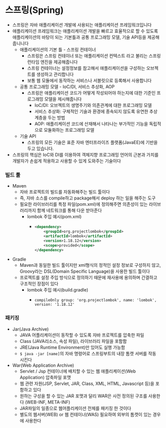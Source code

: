 # 스프링(Spring)
- 스프링은 자바 애플리케이션 개발에 사용되는 애플리케이션 프레임워크입니다
- 애플리케이션 프레임워크는 애플리케이션 개발을 빠르고 효율적으로 할 수 있도록 애플리케이션의 바탕이 되는 기본틀과 공통 프로그래밍 모델, 기술 API등을 제공해줍니니다
  - 애플리케이션의 기본 틀 - 스프링 컨테이너
    - 스프링은 스프링 컨테이너 또는 애플리케이션 컨텍스트 라고 불리는 스프링 런타임 엔진을 제공해줍니다
    - 스프링 컨테이너는 설정정보를 참고해서 애플리케이션을 구성하는 오브젝트를 생성하고 관리합니다
    - 보통 웹 모듈에서 동작하는 서비스나 서블릿으로 등록해서 사용합니다
  - 공통 프로그래밍 모델 - IoC/DI, 서비스 추상화, AOP
    - 스프링은 애플리케이션 코드가 어떻게 작성되어야 하는지에 대한 기준인 프로그래밍 모델을 제시해줍니다
      - IoC/DI: 오브젝트의 생명주기와 의존관계에 대한 프로그래밍 모델
      - 서비스 추상화: 구체적인 기술과 환경에 종속되지 않도록 유연한 추상 계층을 두는 방법
      - AOP: 애플리케이션 코드에 산재해서 나타나는 부가적인 기능을 독립적으로 모듈화하는 프로그래밍 모델
  - 기술 API
    - 스프링의 모든 기술은 표준 자바 엔터프라이즈 플랫폼(JavaEE)에 기반을 두고 있습니다.
- 스프링의 핵심은 IoC와 DI를 이용하여 객체지향 프로그래밍 언어의 근본과 가치를 개발자가 손쉽게 적용하고 사용할 수 있게 도와주는 기술이다

### 빌드 툴
- Maven
  - 자바 프로젝트의 빌드를 자동화해주는 빌드 툴이다
  - 즉, 자바 소스를 compile하고 package해서 deploy 하는 일을 해주는 도구
  - 필요한 라이브러리를 특정 파일(pom.xml)에 정의해주면 의존성이 있는 라이브러리까지 함께 네트워크를 통해 다운 받아준다
    - lombok 주입 예시(pom.xml)
      - ```xml
        <dependency>
            <groupId>org.projectlombok</groupId>
            <artifactId>lombok</artifactId>
            <version>1.18.12</version>
            <scope>provided</scope>
        </dependency>
        ```
- Gradle
  - Maven과 동일한 빌드 툴이지만 xml형식의 정적인 설정 정보로 구성하지 않고, Groovy라는 DSL(Domain Specific Language)을 사용한 빌드 툴이다
  - 프로젝트를 설정 주입 방식으로 정의하기 때문에 재사용에 용의하며 간결하고 구조적인 장점이 있다
    - lombok 주입 예시(build.gradle)
      - ```
        compileOnly group: 'org.projectlombok', name: 'lombok', version: '1.18.12'
        ```
        
  
### 패키징
- Jar(Java Archive)
  - JAVA 어플리케이션이 동작할 수 있도록 자바 프로젝트를 압축한 파일
  - Class (JAVA리소스, 속성 파일), 라이브러리 파일을 포함함
  - JRE(Java Runtime Environment)만 있어도 실행 가능함
  - ```$ java -jar [name]```의 자바 명령어로 스프링부트의 내장 톰캣 서버를 작동 시킨다
- War(Web Application Archive)
  - Servlet / Jsp 컨테이너에 배치할 수 있는 웹 애플리케이션(Web Application) 압축파일 포맷
  - 웹 관련 자원(JSP, Servlet, JAR, Class, XML, HTML, Javascript 등)을 포함하고 있다
  - 원하는 구성을 할 수 있는 JAR 포맷과 달리 WAR은 사전 정의된 구조를 사용한다 (WEB-INF, META-INF)
  - JAR파일의 일종으로 웹어플리케이션 전체를 패키징 한 것이다
  - 별도의 웹서버(WEB) or 웹 컨테이너(WAS) 필요하여 외부의 톰캣이 있는 경우에 사용한다
  












































                                               